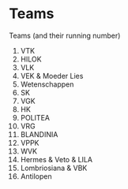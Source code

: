 # Teams

Teams (and their running number)

1. VTK
2. HILOK
3. VLK
4. VEK & Moeder Lies
5. Wetenschappen
6. SK
7. VGK
8. HK
9. POLITEA
10. VRG
11. BLANDINIA
12. VPPK
13. WVK
14. Hermes & Veto & LILA
15. Lombriosiana & VBK
16. Antilopen
